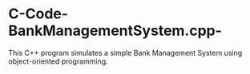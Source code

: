 # C-Code-BankManagementSystem.cpp-
This C++ program simulates a simple Bank Management System using object-oriented programming. 
